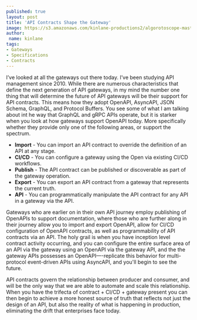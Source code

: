 ```yaml
---
published: true
layout: post
title: 'API Contracts Shape the Gateway'
image: https://s3.amazonaws.com/kinlane-productions2/algorotoscope-master/norman-rockwell-ruby-bridges-gatew-into-field.jpg
author:
 name: kinlane
tags:
- Gateways
- Specifications
- Contracts
---
```

I’ve looked at all the gateways out there today. I’ve been studying API management since 2010. While there are numerous characteristics that define the next generation of API gateways, in my mind the number one thing that will determine the future of API gateways will be their support for API contracts. This means how they adopt OpenAPI, AsyncAPI, JSON Schema, GraphQL, and Protocol Buffers. You see some of what I am talking about int he way that GraphQL and gRPC APIs operate, but it is starker when you look at how gateways support OpenAPI today. More specifically whether they provide only one of the following areas, or support the spectrum.

- **Import** - You can import an API contract to override the definition of an API at any stage.
- **CI/CD** - You can configure a gateway using the Open via existing CI/CD workflows.
- **Publish** - The API contract can be published or discoverable as part of the gateway operation.
- **Export** - You can export an API contract from a gateway that represents the current truth.
- **API** - You can programmatically manipulate the API contract for any API in a gateway via the API.

Gateways who are earlier on in their own API journey employ publishing of OpenAPIs to support documentation, where those who are further along in their journey allow you to import and export OpenAPI, allow for CI/CD configuration of OpenAPI contracts, as well as programmability of API contracts via an API. The holy grail is when you have inception level contract activity occurring, and you can configure the entire surface area of an API via the gateway using an OpenAPI via the gateway API, and the the gateway APIs possesses an OpenAPI—-replicate this behavior for multi-protocol event-driven APIs using AsyncAPI, and you'll begin to see the future.

API contracts govern the relationship between producer and consumer, and will be the only way that we are able to automate and scale this relationship. When you have the trifecta of contract + CI/CD + gateway present you can then begin to achieve a more honest source of truth that reflects not just the design of an API, but also the reality of what is happening in production, eliminating the drift that enterprises face today.